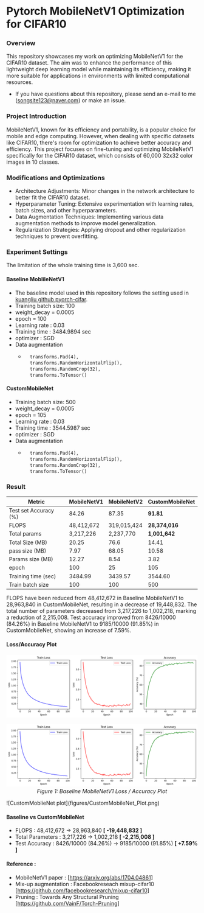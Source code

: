 # Pytorch MobileNetV1 Optimization for CIFAR10

### Overview
This repository showcases my work on optimizing MobileNetV1 for the CIFAR10 dataset. The aim was to enhance the performance of this lightweight deep learning model while maintaining its efficiency, making it more suitable for applications in environments with limited computational resources.
* If you have questions about this repository, please send an e-mail to me (songsite123@naver.com) or make an issue.

### Project Introduction
MobileNetV1, known for its efficiency and portability, is a popular choice for mobile and edge computing. However, when dealing with specific datasets like CIFAR10, there's room for optimization to achieve better accuracy and efficiency. This project focuses on fine-tuning and optimizing MobileNetV1 specifically for the CIFAR10 dataset, which consists of 60,000 32x32 color images in 10 classes.

### Modifications and Optimizations
* Architecture Adjustments: Minor changes in the network architecture to better fit the CIFAR10 dataset.
* Hyperparameter Tuning: Extensive experimentation with learning rates, batch sizes, and other hyperparameters.
* Data Augmentation Techniques: Implementing various data augmentation methods to improve model generalization.
* Regularization Strategies: Applying dropout and other regularization techniques to prevent overfitting.

### Experiment Settings
The limitation of the whole training time is 3,600 sec.
#### Baseline MoblileNetV1
* The baseline model used in this repository follows the setting used in [kuangliu github pyorch-cifar](https://github.com/kuangliu/pytorch-cifar/blob/master/models/mobilenet.py).
* Training batch size: 100
* weight_decay = 0.0005
* epoch = 100
* Learning rate : 0.03
* Training time : 3484.9894 sec
* optimizer : SGD
* Data augmentation
  *       transforms.Pad(4),
          transforms.RandomHorizontalFlip(),
          transforms.RandomCrop(32),
          transforms.ToTensor()
      
#### CustomMobileNet
* Training batch size: 500
* weight_decay = 0.0005
* epoch = 105
* Learning rate : 0.03
* Training time : 3544.5987 sec
* optimizer : SGD
* Data augmentation
  *       transforms.Pad(4),
          transforms.RandomHorizontalFlip(),
          transforms.RandomCrop(32),
          transforms.ToTensor()

### Result
| Metric               | MobileNetV1   | MobileNetV2   | CustomMobileNet |
|----------------------|---------------|---------------|-----------------|
| Test set Accuracy (%)| 84.26         | 87.35         | **91.81**       |
| FLOPS                | 48,412,672    | 319,015,424   | **28,374,016**  |
| Total params         | 3,217,226     | 2,237,770     | **1,001,642**   |
| Total Size (MB)      | 20.25         | 76.6          | 14.41           |
| pass size (MB)       | 7.97          | 68.05         | 10.58           |
| Params size (MB)     | 12.27         | 8.54          | 3.82            |
| epoch                | 100           | 25            | 105             |
| Training time (sec)  | 3484.99       | 3439.57       | 3544.60         |
| Train batch size     | 100           | 100           | 500             |

FLOPS have been reduced from 48,412,672 in Baseline MobileNetV1 to 28,963,840 in CustomMobileNet, resulting in a decrease of 19,448,832. The total number of parameters decreased from 3,217,226 to 1,002,218, marking a reduction of 2,215,008. Test accuracy improved from 8426/10000 (84.26%) in Baseline MobileNetV1 to 9185/10000 (91.85%) in CustomMobileNet, showing an increase of 7.59%.
#### Loss/Accuracy Plot
![Baseline MobileNetV1 plot](figures/Baseline%20MobileNetV1_Plot.png)
<p align="center">
  <img src="figures/Baseline%20MobileNetV1_Plot.png" alt="Baseline plot">
  <br>
  <em> Figure 1: Baseline MobileNetV1 Loss / Accuracy Plot </em>
</p>
![CustomMoblieNet plot](figures/CustomMobileNet_Plot.png)


#### Baseline vs CustomMobileNet
* FLOPS : 48,412,672 → 28,963,840 **[ -19,448,832 ]**
* Total Parameters : 3,217,226 → 1,002,218 **[ -2,215,008 ]**
* Test Accuracy : 8426/10000 (84.26%) → 9185/10000 (91.85%) **[ +7.59% ]**


#### Reference : 
* MobileNetV1 paper : [https://arxiv.org/abs/1704.04861]
* Mix-up augmentation : Facebookreseach mixup-cifar10 [https://github.com/facebookresearch/mixup-cifar10]
* Pruning : Towards Any Structural Pruning [https://github.com/VainF/Torch-Pruning]
